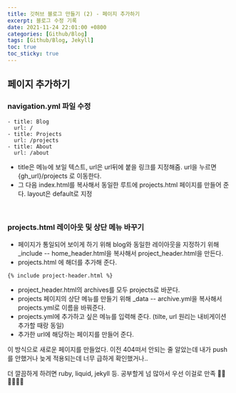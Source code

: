 ```yaml
---
title: 깃허브 블로그 만들기 (2) - 페이지 추가하기
excerpt: 블로그 수정 기록
date: 2021-11-24 22:01:00 +0800
categories: [Github/Blog]
tags: [Github/Blog, Jekyll]
toc: true
toc_sticky: true
---
```


## 페이지 추가하기

### navigation.yml 파일 수정
```
- title: Blog
  url: /
- title: Projects
  url: /projects
- title: About
  url: /about
```

* title은 메뉴에 보일 텍스트, url은 url뒤에 붙을 링크를 지정해줌. url을 누르면 {gh_url}/projects 로 이동한다.<br>
* 그 다음 index.html를 복사해서 동일한 루트에 projects.html 페이지를 만들어 준다. layout은 default로 지정<br>
<br>

### projects.html 레이아웃 및 상단 메뉴 바꾸기
* 페이지가 통일되어 보이게 하기 위해 blog와 동일한 레이아웃을 지정하기 위해 _include -- home_header.html을 복사해서 project_header.html을 만든다.<br>
* projects.html 에 해더를 추가해 준다.
```
{% include project-header.html %}
```
* project_header.html의 archives를 모두 projects로 바꾼다. <br>
* projects 페이지의 상단 메뉴를 만들기 위해 _data -- archive.yml을 복사해서 projects.yml로 이름을 바꿔준다.<br>
* projects.yml에 추가하고 싶은 메뉴를 입력해 준다. (tilte, url 원리는 내비게이션 추가할 때랑 동일) <br>
* 추가한 url에 해당하는 페이지를 만들어 준다.

이 방식으로 새로운 페이지를 만들었다. 이전 404떠서 안되는 줄 알았는데 내가 push를 안했거나 늦게 적용되는데 너무 급하게 확인했거나..<br>

더 깔끔하게 하려면 ruby, liquid, jekyll 등. 공부할게 넘 많아서 우선 이걸로 만족 🙌🏻🙌🏻🙌🏻
